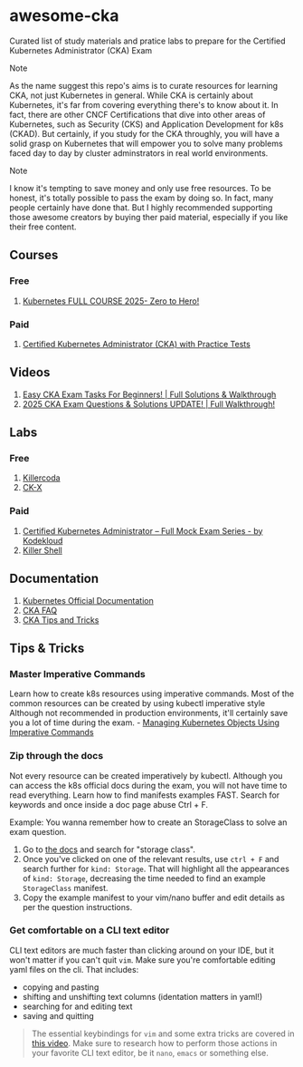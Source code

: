 # awesome-cka
Curated list of study materials and pratice labs to prepare for the Certified Kubernetes Administrator (CKA) Exam

>[!NOTE]
> As the name suggest this repo's aims is to curate resources for learning CKA, not just Kubernetes in general.
> While CKA is certainly about Kubernetes, it's far from covering everything there's to know about it.
> In fact, there are other CNCF Certifications that dive into other areas of Kubernetes, such as Security (CKS) and Application Development for k8s (CKAD).
> But certainly, if you study for the CKA throughly, you will have a solid grasp on Kubernetes that will empower you to solve many problems faced day to day by cluster adminstrators in real world environments.

>[!NOTE]
> I know it's tempting to save money and only use free resources.
> To be honest, it's totally possible to pass the exam by doing so. In fact, many people certainly have done that.
> But I highly recommended supporting those awesome creators by buying ther paid material, especially if you like their free content.

## Courses

### Free
1. [Kubernetes FULL COURSE 2025- Zero to Hero!](https://www.youtube.com/playlist?list=PLleCw-vqe90AqkxnzWVU8IexL7pWijxml)

### Paid
1. [Certified Kubernetes Administrator (CKA) with Practice Tests](https://www.udemy.com/course/certified-kubernetes-administrator-with-practice-tests)

## Videos
1. [Easy CKA Exam Tasks For Beginners! | Full Solutions & Walkthrough
](https://www.youtube.com/watch?v=rP-W3Tv3plw)
2. [2025 CKA Exam Questions & Solutions UPDATE! | Full Walkthrough!](https://www.youtube.com/watch?v=eGv6iPWQKyo)

## Labs
### Free
1. [Killercoda](https://killercoda.com/cka)
2. [CK-X](https://sailor.sh/)

### Paid
1. [Certified Kubernetes Administrator – Full Mock Exam Series - by Kodekloud](https://learn.kodekloud.com/user/courses/ultimate-certified-kubernetes-administrator-cka-mock-exam-series)
2. [Killer Shell](https://killer.sh/)

## Documentation
1. [Kubernetes Official Documentation](https://kubernetes.io/docs/home/)
2. [CKA FAQ](https://docs.linuxfoundation.org/tc-docs/certification/faq-cka-ckad-cks)
3. [CKA Tips and Tricks](https://docs.linuxfoundation.org/tc-docs/certification/tips-cka-and-ckad)

## Tips & Tricks
### Master Imperative Commands
Learn how to create k8s resources using imperative commands.
Most of the common resources can be created by using kubectl imperative style
Although not recommended in production environments, it'll certainly save you a lot of time during the exam.
    - [Managing Kubernetes Objects Using Imperative Commands](https://kubernetes.io/docs/tasks/manage-kubernetes-objects/imperative-command/)

### Zip through the docs
Not every resource can be created imperatively by kubectl.
Although you can access the k8s official docs during the exam, you will not have time to read everything.
Learn how to find manifests examples FAST. Search for keywords and once inside a doc page abuse Ctrl + F.

Example: You wanna remember how to create an StorageClass to solve an exam question.
1. Go to [the docs](https://kubernetes.io/docs/home/) and search for "storage class".
2. Once you've clicked on one of the relevant results, use `ctrl + F` and search further for `kind: Storage`.
That will highlight all the appearances of `kind: Storage`, decreasing the time needed to find an example `StorageClass` manifest.
4. Copy the example manifest to your vim/nano buffer and edit details as per the question instructions.

### Get comfortable on a CLI text editor
CLI text editors are much faster than clicking around on your IDE, but it won't matter if you can't quit `vim`.
Make sure you're comfortable editing yaml files on the cli. 
That includes:
- copying and pasting
- shifting and unshifting text columns (identation matters in yaml!)
- searching for and editing text
- saving and quitting
> The essential keybindings for `vim` and some extra tricks are covered in [this video](https://www.youtube.com/watch?v=TlyXfEpFvKI).
> Make sure to research how to perform those actions in your favorite CLI text editor, be it `nano`, `emacs` or something else.
